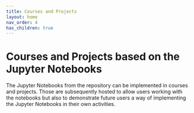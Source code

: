 ```yaml
---
title: Courses and Projects
layout: home
nav_order: 4
has_children: true
---
```


# Courses and Projects based on the Jupyter Notebooks

The Jupyter Notebooks from the repository can be implemented in courses and projects. Those are subsequently hosted to allow users working with the notebooks but also to demonstrate future users a way of implementing the Jupyter Notebooks in their own activities.